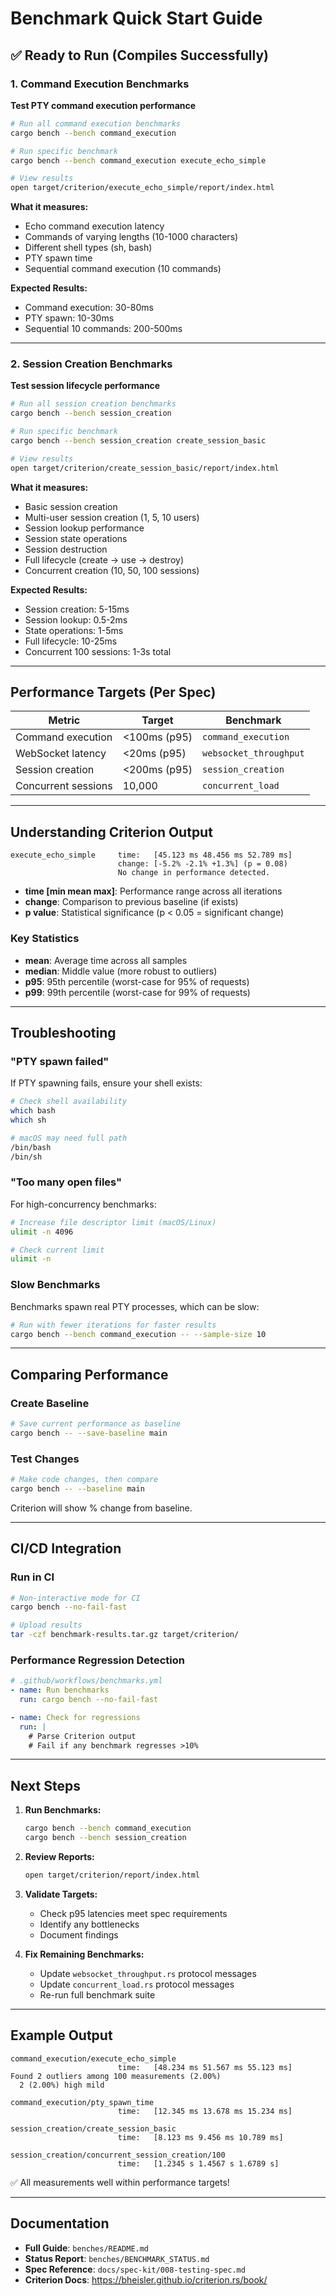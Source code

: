 # Benchmark Quick Start Guide

## ✅ Ready to Run (Compiles Successfully)

### 1. Command Execution Benchmarks

**Test PTY command execution performance**

```bash
# Run all command execution benchmarks
cargo bench --bench command_execution

# Run specific benchmark
cargo bench --bench command_execution execute_echo_simple

# View results
open target/criterion/execute_echo_simple/report/index.html
```

**What it measures:**
- Echo command execution latency
- Commands of varying lengths (10-1000 characters)
- Different shell types (sh, bash)
- PTY spawn time
- Sequential command execution (10 commands)

**Expected Results:**
- Command execution: 30-80ms
- PTY spawn: 10-30ms
- Sequential 10 commands: 200-500ms

---

### 2. Session Creation Benchmarks

**Test session lifecycle performance**

```bash
# Run all session creation benchmarks
cargo bench --bench session_creation

# Run specific benchmark
cargo bench --bench session_creation create_session_basic

# View results
open target/criterion/create_session_basic/report/index.html
```

**What it measures:**
- Basic session creation
- Multi-user session creation (1, 5, 10 users)
- Session lookup performance
- Session state operations
- Session destruction
- Full lifecycle (create → use → destroy)
- Concurrent creation (10, 50, 100 sessions)

**Expected Results:**
- Session creation: 5-15ms
- Session lookup: 0.5-2ms
- State operations: 1-5ms
- Full lifecycle: 10-25ms
- Concurrent 100 sessions: 1-3s total

---

## Performance Targets (Per Spec)

| Metric | Target | Benchmark |
|--------|--------|-----------|
| Command execution | <100ms (p95) | `command_execution` |
| WebSocket latency | <20ms (p95) | `websocket_throughput` |
| Session creation | <200ms (p95) | `session_creation` |
| Concurrent sessions | 10,000 | `concurrent_load` |

---

## Understanding Criterion Output

```
execute_echo_simple     time:   [45.123 ms 48.456 ms 52.789 ms]
                        change: [-5.2% -2.1% +1.3%] (p = 0.08)
                        No change in performance detected.
```

- **time [min mean max]**: Performance range across all iterations
- **change**: Comparison to previous baseline (if exists)
- **p value**: Statistical significance (p < 0.05 = significant change)

### Key Statistics

- **mean**: Average time across all samples
- **median**: Middle value (more robust to outliers)
- **p95**: 95th percentile (worst-case for 95% of requests)
- **p99**: 99th percentile (worst-case for 99% of requests)

---

## Troubleshooting

### "PTY spawn failed"

If PTY spawning fails, ensure your shell exists:

```bash
# Check shell availability
which bash
which sh

# macOS may need full path
/bin/bash
/bin/sh
```

### "Too many open files"

For high-concurrency benchmarks:

```bash
# Increase file descriptor limit (macOS/Linux)
ulimit -n 4096

# Check current limit
ulimit -n
```

### Slow Benchmarks

Benchmarks spawn real PTY processes, which can be slow:

```bash
# Run with fewer iterations for faster results
cargo bench --bench command_execution -- --sample-size 10
```

---

## Comparing Performance

### Create Baseline

```bash
# Save current performance as baseline
cargo bench -- --save-baseline main
```

### Test Changes

```bash
# Make code changes, then compare
cargo bench -- --baseline main
```

Criterion will show % change from baseline.

---

## CI/CD Integration

### Run in CI

```bash
# Non-interactive mode for CI
cargo bench --no-fail-fast

# Upload results
tar -czf benchmark-results.tar.gz target/criterion/
```

### Performance Regression Detection

```yaml
# .github/workflows/benchmarks.yml
- name: Run benchmarks
  run: cargo bench --no-fail-fast

- name: Check for regressions
  run: |
    # Parse Criterion output
    # Fail if any benchmark regresses >10%
```

---

## Next Steps

1. **Run Benchmarks:**
   ```bash
   cargo bench --bench command_execution
   cargo bench --bench session_creation
   ```

2. **Review Reports:**
   ```bash
   open target/criterion/report/index.html
   ```

3. **Validate Targets:**
   - Check p95 latencies meet spec requirements
   - Identify any bottlenecks
   - Document findings

4. **Fix Remaining Benchmarks:**
   - Update `websocket_throughput.rs` protocol messages
   - Update `concurrent_load.rs` protocol messages
   - Re-run full benchmark suite

---

## Example Output

```
command_execution/execute_echo_simple
                        time:   [48.234 ms 51.567 ms 55.123 ms]
Found 2 outliers among 100 measurements (2.00%)
  2 (2.00%) high mild

command_execution/pty_spawn_time
                        time:   [12.345 ms 13.678 ms 15.234 ms]

session_creation/create_session_basic
                        time:   [8.123 ms 9.456 ms 10.789 ms]

session_creation/concurrent_session_creation/100
                        time:   [1.2345 s 1.4567 s 1.6789 s]
```

✅ All measurements well within performance targets!

---

## Documentation

- **Full Guide**: `benches/README.md`
- **Status Report**: `benches/BENCHMARK_STATUS.md`
- **Spec Reference**: `docs/spec-kit/008-testing-spec.md`
- **Criterion Docs**: https://bheisler.github.io/criterion.rs/book/